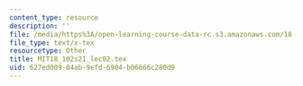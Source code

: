 ```yaml
---
content_type: resource
description: ''
file: /media/https%3A/open-learning-course-data-rc.s3.amazonaws.com/18-102-introduction-to-functional-analysis-spring-2021/627ed00904ab9efd6904b06666c280d9_MIT18_102s21_lec02.tex
file_type: text/x-tex
resourcetype: Other
title: MIT18_102s21_lec02.tex
uid: 627ed009-04ab-9efd-6904-b06666c280d9
---
```

